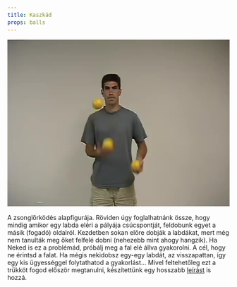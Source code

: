 ```yaml
---
title: Kaszkád
props: balls
---
```


![Kaszkád](/site/videos/poster/cascade.jpg)

A zsonglőrködés alapfigurája. Röviden úgy foglalhatnánk össze, hogy mindig amikor egy labda eléri a 
pályája csúcspontját, feldobunk egyet a másik (fogadó) oldalról.
Kezdetben sokan előre dobják a labdákat, mert még nem tanulták meg őket felfelé dobni (nehezebb mint 
ahogy hangzik). Ha Neked is ez a problémád, próbálj meg a fal elé állva gyakorolni. A cél, hogy ne 
érintsd a falat. Ha mégis nekidobsz egy-egy labdát, az visszapattan, így egy kis ügyességgel folytathatod 
a gyakorlást…
Mivel feltehetőleg ezt a trükköt fogod először megtanulni, készítettünk egy 
hosszabb [leírást](/site/hu/kaszkad-lepesrol-lepesre/README.md) is hozzá.


